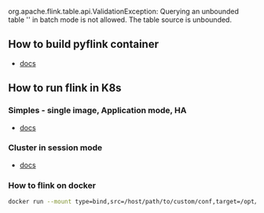 

org.apache.flink.table.api.ValidationException: Querying an unbounded table '' in batch mode is not allowed. The table source is unbounded.

## How to build pyflink container
- [docs](https://nightlies.apache.org/flink/flink-docs-release-1.14/docs/deployment/resource-providers/standalone/docker/#enabling-python)

## How to run flink in K8s

### Simples - single image, Application mode, HA
- [docs](https://flink.apache.org/2021/02/10/native-k8s-with-ha.html#example-application-cluster-with-ha)

### Cluster in session mode
- [docs](https://nightlies.apache.org/flink/flink-docs-release-1.14/docs/deployment/resource-providers/standalone/kubernetes/#introduction)

### How to flink on docker
```sh
docker run --mount type=bind,src=/host/path/to/custom/conf,target=/opt/flink/conf flink:1.14.3-scala_2.11 <jobmanager|standalone-job|taskmanager>
```

